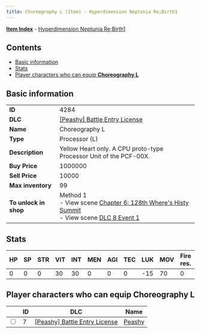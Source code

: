 ```yaml
---
title: Choreography L (Item) - Hyperdimension Neptunia Re;Birth1
---
```


[**Item Index**](/neptunia/rb1/item/index.html) - [Hyperdimension Neptunia Re;Birth1](/neptunia/rb1)

## Contents

- [Basic information](#basic-information)
- [Stats](#stats)
- [Player characters who can equip **Choreography L**](#player-characters-who-can-equip-choreography-l)

## Basic information

|   |   |
| -- | -- |
| **ID** | 4284 |
| **DLC** | [[Peashy] Battle Entry License](/neptunia/rb1/dlc/8-peashy.html) |
| **Name** | Choreography L |
| **Type** | Processor (L) |
| **Description** | Yellow Heart only. A CPU proto-type Processor Unit of the PCF-00X. |
| **Buy Price** | 1000000 |
| **Sell Price** | 10000 |
| **Max inventory** | 99 |
| **To unlock in shop** | Method 1<br />- View scene [Chapter 6: 128th Where's Histy Summit](/neptunia/rb1/scene/1-601-chapter-6-128th-wheres-histy-summit.html)<br />- View scene [DLC 8 Event 1](/neptunia/rb1/scene/8-5020-dlc-8-event-1.html) |


## Stats

| HP | SP | STR | VIT | INT | MEN | AGI | TEC | LUK | MOV | Fire res. | Ice res. | Wind res. | Lightning res. |
| -- | -- | --- | --- | --- | --- | --- | --- | --- | --- | --------- | -------- | --------- | -------------- |
| 0 | 0 | 0 | 30 | 30 | 0 | 0 | 0 | -15 | 70 | 0 | 0 | 0 | 0 |


## Player characters who can equip **Choreography L**

|    | ID | DLC | Name |
| -- | -- | --- | ---- |
| <input type="checkbox" id="rb1-player-8-7" class="trackbox" /> | 7 | [[Peashy] Battle Entry License](/neptunia/rb1/dlc/8-peashy.html) | [Peashy](/neptunia/rb1/player/8-7-peashy.html) |
